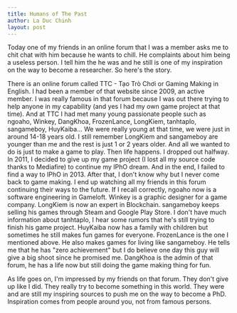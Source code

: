 ```yaml
---
title: Humans of The Past
author: La Duc Chinh
layout: post
---
```


Today one of my friends in an online forum that I was a member asks me to chit chat with him because he wants to chill. He complaints about him being a useless person. I tell him the he was and he still is one of my inspiration on the way to become a researcher. So here's the story.

There is an online forum called TTC - Tạo Trò Chơi or Gaming Making in English. I had been a member of that website since 2009, an active member. I was really famous in that forum because I was out there trying to help anyone in my capability (and yes I had my own game project at that time). And at TTC I had met many young passionate people such as ngoaho, Winkey, DangKhoa, FrozenLance, LongKiem, tanhtaplo, sangameboy, HuyKaiba... We were really young at that time, we were just in around 14-18 years old. I still remember LongKiem and sangameboy are younger than me and the rest is just 1 or 2 years older. And all we wanted to do is just to make a game to play.
Then life happens. I dropped out halfway. In 2011, I decided to give up my game project (I lost all my source code thanks to Mediafire) to continue my IPhO dream. And in the end, I failed to find a way to IPhO in 2013. After that, I don't know why but I never come back to game making. I end up watching all my friends in this forum continuing their ways to the future. If I recall correctly, ngoaho now is a software engineering in Gameloft. Winkey is a graphic designer for a game company. LongKiem is now an expert in Blockchain. sangameboy keeps selling his games through Steam and Google Play Store. I don't have much information about tanhtaplo, I hear some rumors that he's still trying to finish his game project. HuyKaiba now has a family with children but sometimes he still makes fun games for everyone. FrozenLance is the one I mentioned above. He also makes games for living like sangameboy. He tells me that he has "zero achievement" but I do believe one day this guy will give a big shoot since he promised me. DangKhoa is the admin of that forum, he has a life now but still doing the game making thing for fun.

As life goes on, I'm impressed by my friends on that forum. They don't give up like I did. They really try to become something in this world. They were and are still my inspiring sources to push me on the way to become a PhD. Inspiration comes from people around you, not from famous persons.
